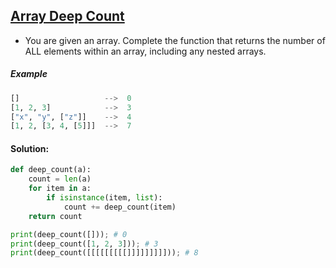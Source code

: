 ## [Array Deep Count](https://www.codewars.com/kata/596f72bbe7cd7296d1000029/python)

- You are given an array. Complete the function that returns the number of ALL elements within an array, including any nested arrays.

##### Example

```python
[]                   -->  0
[1, 2, 3]            -->  3
["x", "y", ["z"]]    -->  4
[1, 2, [3, 4, [5]]]  -->  7
```

#### Solution:

```python
def deep_count(a):
    count = len(a)
    for item in a:
        if isinstance(item, list):
            count += deep_count(item)
    return count

print(deep_count([])); # 0
print(deep_count([1, 2, 3])); # 3
print(deep_count([[[[[[[[[]]]]]]]]])); # 8
```